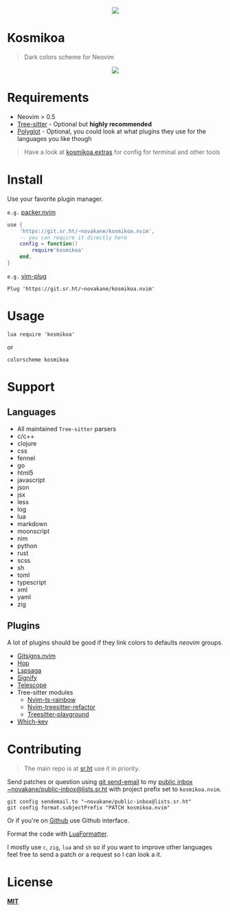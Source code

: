 <p align="center"><img src="https://git.sr.ht/~novakane/kosmikoa.nvim/blob/main/.assets/kosmikoa.jpg"kosmikoa""/></a></p>

# Kosmikoa

> Dark colors scheme for Neovim

<p align="center"><img src="https://git.sr.ht/~novakane/kosmikoa.nvim/blob/main/.assets/lua.png"lua""/></a></p>

# Requirements

-   Neovim > 0.5
-   [Tree-sitter][] - Optional but **highly recommended**
-   [Polyglot][] - Optional, you could look at what plugins they use for
    the languages you like though

> Have a look at [kosmikoa.extras][] for config for terminal and other tools

[polyglot]: https://github.com/sheerun/vim-polyglot
[tree-sitter]: https://github.com/nvim-treesitter/nvim-treesitter
[kosmikoa.extras]: https://git.sr.ht/~novakane/kosmikoa.extras

# Install

Use your favorite plugin manager.

`e.g.` [packer.nvim][]

```lua
use {
    'https://git.sr.ht/~novakane/kosmikoa.nvim',
    -- you can require it directly here
    config = function()
        require'kosmikoa'
    end,
}
```

`e.g.` [vim-plug][]

    Plug 'https://git.sr.ht/~novakane/kosmikoa.nvim'

[packer.nvim]: https://github.com/wbthomason/packer.nvim
[vim-plug]: https://github.com/junegunn/vim-plug

# Usage

    lua require 'kosmikoa'

or

    colorscheme kosmikoa

# Support

## Languages

-   All maintained `Tree-sitter` parsers
-   c/c++
-   clojure
-   css
-   fennel
-   go
-   html5
-   javascript
-   json
-   jsx
-   less
-   log
-   lua
-   markdown
-   moonscript
-   nim
-   python
-   rust
-   scss
-   sh
-   toml
-   typescript
-   xml
-   yaml
-   zig

## Plugins

A lot of plugins should be good if they link colors to defaults _neovim_
groups.

-   [Gitsigns.nvim][]
-   [Hop][]
-   [Lspsaga][]
-   [Signify][]
-   [Telescope][]
-   Tree-sitter modules
    -   [Nvim-ts-rainbow][]
    -   [Nvim-treesitter-refactor][]
    -   [Treesitter-playground][]
-   [Which-key][]

[gitsigns.nvim]: https://github.com/lewis6991/gitsigns.nvim
[hop]: https://github.com/phaazon/hop.nvim
[lspsaga]: https://github.com/glepnir/lspsaga.nvim
[signify]: http//github.com/mhinz/vim-signify
[telescope]: https://github.com/nvim-telescope/telescope.nvim
[nvim-ts-rainbow]: https://github.com/p00f/nvim-ts-rainbow
[nvim-treesitter-refactor]: https://github.com/nvim-treesitter/nvim-treesitter-refactor
[treesitter-playground]: https://github.com/nvim-treesitter/playground
[which-key]: https://github.com/liuchengxu/vim-which-key

# Contributing

> The main repo is at [sr.ht][] use it in priority.

Send patches or question using [git send-email][] to my [public inbox][]
[~novakane/public-inbox@lists.sr.ht][] with project prefix set to
`kosmikoa.nvim`.

```
git config sendemail.to "~novakane/public-inbox@lists.sr.ht"
git config format.subjectPrefix "PATCH kosmikoa.nvim"
```

Or if you're on [Github][] use Github interface.

Format the code with [LuaFormatter][].

I mostly use `c`, `zig`, `lua` and `sh` so if you want to improve other
languages feel free to send a patch or a request so I can look a it.

[sr.ht]: https://git.sr.ht/~novakane/kosmikoa.nvim
[git send-email]: https://git-send-email.io
[public inbox]: https://lists.sr.ht/~novakane/public-inbox
[~novakane/public-inbox@lists.sr.ht]: mailto:~novakane/public-inbox@lists.sr.ht
[github]: https://github.com/novakne/kosmikoa.nvim
[luaformatter]: https://github.com/Koihik/LuaFormatter

# License

**[MIT][]**

[mit]: LICENSE
